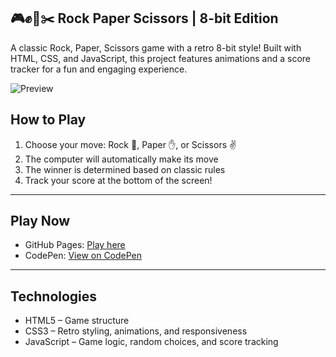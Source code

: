 ## 🎮✊📃✂️ Rock Paper Scissors | 8-bit Edition
A classic Rock, Paper, Scissors game with a retro 8-bit style! Built with HTML, CSS, and JavaScript, this project features animations and a score tracker for a fun and engaging experience.

![Preview](preview.gif)



## How to Play
1. Choose your move: Rock 👊, Paper ✋, or Scissors ✌️
2. The computer will automatically make its move
3. The winner is determined based on classic rules
4. Track your score at the bottom of the screen!
   
---

## Play Now
- GitHub Pages: [Play here](https://daniamorimdesa.github.io/Rock-Paper-Scissors/)
- CodePen: [View on CodePen](https://codepen.io/daniamorimdesa/pen/PwoVmgd?editors=0100)

---

## Technologies
- HTML5 – Game structure
- CSS3 – Retro styling, animations, and responsiveness
- JavaScript – Game logic, random choices, and score tracking
